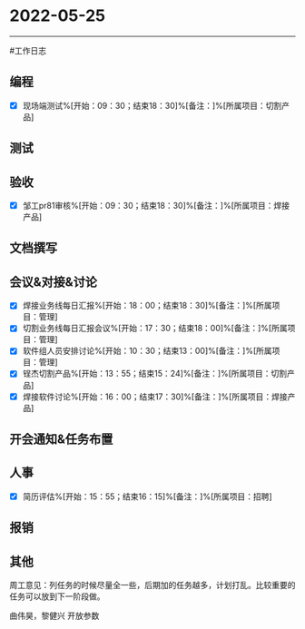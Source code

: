 # 2022-05-25 

---

#工作日志

## 编程
- [x] 现场端测试%[开始：09：30；结束18：30]%[备注：]%[所属项目：切割产品]


## 测试



## 验收 
- [x] 邹工pr81审核%[开始：09：30；结束18：30]%[备注：]%[所属项目：焊接产品]



## 文档撰写 



## 会议&对接&讨论

- [x] 焊接业务线每日汇报%[开始：18：00；结束18：30]%[备注：]%[所属项目：管理]
- [x] 切割业务线每日汇报会议%[开始：17：30；结束18：00]%[备注：]%[所属项目：管理]
- [x] 软件组人员安排讨论%[开始：10：30；结束13：00]%[备注：]%[所属项目：管理]
- [x] 锃杰切割产品%[开始：13：55；结束15：24]%[备注：]%[所属项目：切割产品]
- [x] 焊接软件讨论%[开始：16：00；结束17：30]%[备注：]%[所属项目：焊接产品]

## 开会通知&任务布置



## 人事
- [x] 简历评估%[开始：15：55；结束16：15]%[备注：]%[所属项目：招聘]


## 报销



## 其他
周工意见：列任务的时候尽量全一些，后期加的任务越多，计划打乱。比较重要的任务可以放到下一阶段做。

曲伟昊，黎健兴 开放参数

